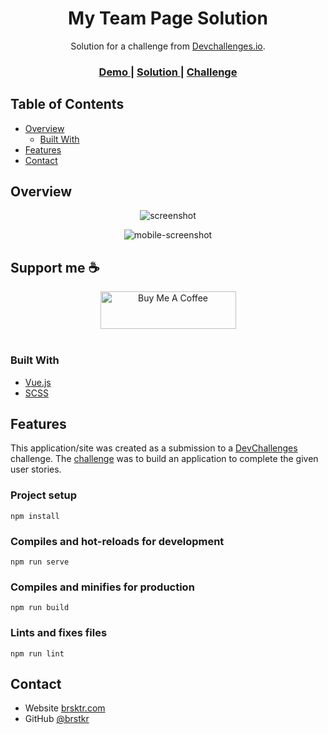 <!-- Please update value in the {}  -->

<h1 align="center">My Team Page Solution</h1>

<div align="center">
   Solution for a challenge from  <a href="http://devchallenges.io" target="_blank">Devchallenges.io</a>.
</div>

<div align="center">
  <h3>
    <a href="https://creative-team-frontend.netlify.app/">
      Demo
    </a>
    <span> | </span>
    <a href="https://devchallenges.io/solutions/x6iF5A5JA46NjlcabXnn">
      Solution
    </a>
    <span> | </span>
    <a href="https://devchallenges.io/challenges/hhmesazsqgKXrTkYkt0U">
      Challenge
    </a>
  </h3>
</div>

<!-- TABLE OF CONTENTS -->

## Table of Contents

- [Overview](#overview)
  - [Built With](#built-with)
- [Features](#features)
- [Contact](#contact)

<!-- OVERVIEW -->

## Overview

<div align="center">

![screenshot](https://i.ibb.co/qMgRLfy/screencapture-pedantic-khorana-ceac50-netlify-app-2020-10-01-21-08-43.png)
</div>
<div align="center">

![mobile-screenshot](https://i.ibb.co/fpzt1cR/screencapture-pedantic-khorana-ceac50-netlify-app-2020-10-01-21-09-32.png)
</div>


## Support me :coffee:
<div align="center">
<a href="https://www.buymeacoffee.com/baris" target="_blank"><img src="https://cdn.buymeacoffee.com/buttons/v2/default-white.png" alt="Buy Me A Coffee" style="height: 60px !important;width: 217px !important;" ></a>
</div>
<br>

### Built With

<!-- This section should list any major frameworks that you built your project using. Here are a few examples.-->

- [Vue.js](https://vuejs.org/)
- [SCSS](https://sass-lang.com/)

## Features

<!-- List the features of your application or follow the template. Don't share the figma file here :) -->

This application/site was created as a submission to a [DevChallenges](https://devchallenges.io/challenges) challenge. The [challenge](https://devchallenges.io/challenges/hhmesazsqgKXrTkYkt0U) was to build an application to complete the given user stories.

### Project setup
```
npm install
```

### Compiles and hot-reloads for development
```
npm run serve
```

### Compiles and minifies for production
```
npm run build
```

### Lints and fixes files
```
npm run lint
```

## Contact

- Website [brsktr.com](https://www.brstkr.com/)
- GitHub [@brstkr](https://www.github.com/brstkr)
